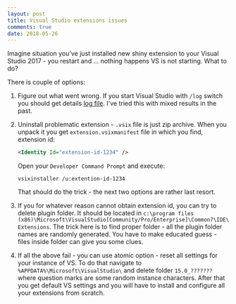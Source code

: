 ```yaml
--- 
layout: post
title: Visual Studio extensions issues
comments: true
date: 2018-05-26
---
```


Imagine situation you've just installed new shiny extension to your Visual Studio 2017 - you restart and ... nothing happens VS is not starting. What to do?

There is couple of options:

1. Figure out what went wrong. If you start Visual Studio with `/log` switch you should get details [log file][1]. I've tried this with mixed results in the past.

2. Uninstall problematic extension - `.vsix` file is just zip archive. When you unpack it you get `extension.vsixmanifest` file in which you find, extension id:

    ``` xml
    <Identity Id="extension-id-1234" />
    ```

    Open your `Developer Command Prompt` and execute:

    ```
    vsixinstaller /u:extention-id-1234
    ```

    That should do the trick - the next two options are rather last resort.

3. If you for whatever reason cannot obtain extension id, you can try to delete plugin folder. It should be located in `c:\program files (x86)\Microsoft\VisualStudio[Community/Pro/Enterprise]\Common7\IDE\Extensions`. The trick here is to find proper folder - all the plugin folder names are randomly generated. You have to make educated guess - files inside folder can give you some clues.

4. If all the above fail - you can use atomic option - reset all settings for your instance of VS. To do that navigate to `%APPDATA%\Microsoft\VisualStudio\` and delete folder `15.0_???????` where question marks are some random instance characters. After that you get default VS settings and you will have to install and configure all your extensions from scratch.

[1]:https://msdn.microsoft.com/en-us/library/ms241272.aspx

